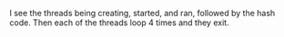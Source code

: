 I see the threads being creating, started, and ran, followed by the hash code. Then each of the threads loop 4 times and they exit.